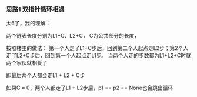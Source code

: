 ### 思路1 双指针循环相遇

太6了，我的理解： 

两个链表长度分别为L1+C、L2+C， C为公共部分的长度，

按照楼主的做法： 第一个人走了L1+C步后，回到第二个人起点走L2步；第2个人走了L2+C步后，回到第一个人起点走L1步。 当两个人走的步数都为L1+L2+C时就两个家伙就相爱了

即最后两个人都会走L1 + L2 + C步

如果C = 0，两个人都走了L1 + L2步后，p1 == p2 == None也会跳出循环
